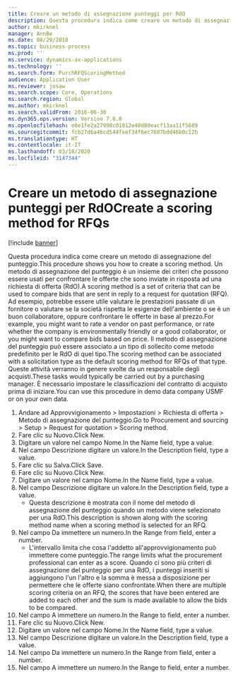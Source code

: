 ```yaml
---
title: Creare un metodo di assegnazione punteggi per RdO
description: Questa procedura indica come creare un metodo di assegnazione del punteggio.
author: mkirknel
manager: AnnBe
ms.date: 08/29/2018
ms.topic: business-process
ms.prod: ''
ms.service: dynamics-ax-applications
ms.technology: ''
ms.search.form: PurchRFQScoringMethod
audience: Application User
ms.reviewer: josaw
ms.search.scope: Core, Operations
ms.search.region: Global
ms.author: mkirknel
ms.search.validFrom: 2016-06-30
ms.dyn365.ops.version: Version 7.0.0
ms.openlocfilehash: e0e1fe2a27998c01012e40d80eacf13aa11f5689
ms.sourcegitcommit: fcb27d6a46cd544feef34f6ec7607bdd46b0c12b
ms.translationtype: HT
ms.contentlocale: it-IT
ms.lasthandoff: 03/18/2020
ms.locfileid: "3147344"
---
```

# <a name="create-a-scoring-method-for-rfqs"></a><span data-ttu-id="e790f-103">Creare un metodo di assegnazione punteggi per RdO</span><span class="sxs-lookup"><span data-stu-id="e790f-103">Create a scoring method for RFQs</span></span>

[!include [banner](../../includes/banner.md)]

<span data-ttu-id="e790f-104">Questa procedura indica come creare un metodo di assegnazione del punteggio.</span><span class="sxs-lookup"><span data-stu-id="e790f-104">This procedure shows you how to create a scoring method.</span></span> <span data-ttu-id="e790f-105">Un metodo di assegnazione del punteggio è un insieme dei criteri che possono essere usati per confrontare le offerte che sono inviate in risposta ad una richiesta di offerta (RdO).</span><span class="sxs-lookup"><span data-stu-id="e790f-105">A scoring method is a set of criteria that can be used to compare bids that are sent in reply to a request for quotation (RFQ).</span></span> <span data-ttu-id="e790f-106">Ad esempio, potrebbe essere utile valutare le prestazioni passate di un fornitore o valutare se la società rispetta le esigenze dell'ambiente o se è un buon collaboratore, oppure confrontare le offerte in base al prezzo.</span><span class="sxs-lookup"><span data-stu-id="e790f-106">For example, you might want to rate a vendor on past performance, or rate whether the company is environmentally friendly or a good collaborator, or you might want to compare bids based on price.</span></span> <span data-ttu-id="e790f-107">Il metodo di assegnazione del punteggio può essere associato a un tipo di sollecito come metodo predefinito per le RdO di quel tipo.</span><span class="sxs-lookup"><span data-stu-id="e790f-107">The scoring method can be associated with a solicitation type as the default scoring method for RFQs of that type.</span></span> <span data-ttu-id="e790f-108">Queste attività verranno in genere svolte da un responsabile degli acquisti.</span><span class="sxs-lookup"><span data-stu-id="e790f-108">These tasks would typically be carried out by a purchasing manager.</span></span> <span data-ttu-id="e790f-109">È necessario impostare le classificazioni del contratto di acquisto prima di iniziare.</span><span class="sxs-lookup"><span data-stu-id="e790f-109">You can use this procedure in demo data company USMF or on your own data.</span></span>

1. <span data-ttu-id="e790f-110">Andare ad Approvvigionamento > Impostazioni > Richiesta di offerta > Metodo di assegnazione del punteggio.</span><span class="sxs-lookup"><span data-stu-id="e790f-110">Go to Procurement and sourcing > Setup > Request for quotation > Scoring method.</span></span>
2. <span data-ttu-id="e790f-111">Fare clic su Nuovo.</span><span class="sxs-lookup"><span data-stu-id="e790f-111">Click New.</span></span>
3. <span data-ttu-id="e790f-112">Digitare un valore nel campo Nome.</span><span class="sxs-lookup"><span data-stu-id="e790f-112">In the Name field, type a value.</span></span>
4. <span data-ttu-id="e790f-113">Nel campo Descrizione digitare un valore.</span><span class="sxs-lookup"><span data-stu-id="e790f-113">In the Description field, type a value.</span></span>
5. <span data-ttu-id="e790f-114">Fare clic su Salva.</span><span class="sxs-lookup"><span data-stu-id="e790f-114">Click Save.</span></span>
6. <span data-ttu-id="e790f-115">Fare clic su Nuovo.</span><span class="sxs-lookup"><span data-stu-id="e790f-115">Click New.</span></span>
7. <span data-ttu-id="e790f-116">Digitare un valore nel campo Nome.</span><span class="sxs-lookup"><span data-stu-id="e790f-116">In the Name field, type a value.</span></span>
8. <span data-ttu-id="e790f-117">Nel campo Descrizione digitare un valore.</span><span class="sxs-lookup"><span data-stu-id="e790f-117">In the Description field, type a value.</span></span>
    * <span data-ttu-id="e790f-118">Questa descrizione è mostrata con il nome del metodo di assegnazione del punteggio quando un metodo viene selezionato per una RdO.</span><span class="sxs-lookup"><span data-stu-id="e790f-118">This description is shown along with the scoring method name when a scoring method is selected for an RFQ.</span></span>  
9. <span data-ttu-id="e790f-119">Nel campo Da immettere un numero.</span><span class="sxs-lookup"><span data-stu-id="e790f-119">In the Range from field, enter a number.</span></span>
    * <span data-ttu-id="e790f-120">L'intervallo limita che cosa l'addetto all'approvvigionamento può immettere come punteggio.</span><span class="sxs-lookup"><span data-stu-id="e790f-120">The range limits what the procurement professional can enter as a score.</span></span> <span data-ttu-id="e790f-121">Quando ci sono più criteri di assegnazione del punteggio per una RdO, i punteggi inseriti si aggiungono l'un l'altro e la somma è messa a disposizione per permettere che le offerte siano confrontate.</span><span class="sxs-lookup"><span data-stu-id="e790f-121">When there are multiple scoring criteria on an RFQ, the scores that have been entered are added to each other and the sum is made available to allow the bids to be compared.</span></span>  
10. <span data-ttu-id="e790f-122">Nel campo A immettere un numero.</span><span class="sxs-lookup"><span data-stu-id="e790f-122">In the Range to field, enter a number.</span></span>
11. <span data-ttu-id="e790f-123">Fare clic su Nuovo.</span><span class="sxs-lookup"><span data-stu-id="e790f-123">Click New.</span></span>
12. <span data-ttu-id="e790f-124">Digitare un valore nel campo Nome.</span><span class="sxs-lookup"><span data-stu-id="e790f-124">In the Name field, type a value.</span></span>
13. <span data-ttu-id="e790f-125">Nel campo Descrizione digitare un valore.</span><span class="sxs-lookup"><span data-stu-id="e790f-125">In the Description field, type a value.</span></span>
14. <span data-ttu-id="e790f-126">Nel campo Da immettere un numero.</span><span class="sxs-lookup"><span data-stu-id="e790f-126">In the Range from field, enter a number.</span></span>
15. <span data-ttu-id="e790f-127">Nel campo A immettere un numero.</span><span class="sxs-lookup"><span data-stu-id="e790f-127">In the Range to field, enter a number.</span></span>

